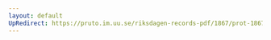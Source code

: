 ```yaml
---
layout: default
UpRedirect: https://pruto.im.uu.se/riksdagen-records-pdf/1867/prot-1867--fk--216/prot-1867--fk--216_044.pdf
---
```

